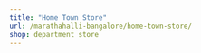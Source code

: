 ```yaml
---
title: "Home Town Store"
url: /marathahalli-bangalore/home-town-store/
shop: department store
---
```

